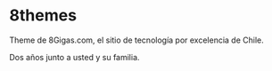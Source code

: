# 8themes

Theme de 8Gigas.com, el sitio de tecnología por excelencia de Chile.

Dos años junto a usted y su familia.